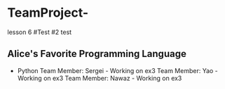 # TeamProject-
lesson 6
#Test
#2 test
## Alice's Favorite Programming Language 

- Python 
Team Member: Sergei - Working on ex3
Team Member: Yao - Working on ex3
Team Member: Nawaz - Working on ex3